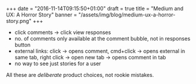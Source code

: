 +++
date = "2016-11-14T09:15:50+01:00"
draft = true
title = "Medium and UX: A Horror Story"
banner = "/assets/img/blog/medium-ux-a-horror-story.png"
+++

- click comments -> click view responses
- no. of comments only available at the comment bubble, not in responses button
- external links: click -> opens comment, cmd+click -> opens external in same tab, right click -> open new tab -> opens comment in tab
- no way to see just stories for a user

All these are *deliberate* product choices, not rookie mistakes.
